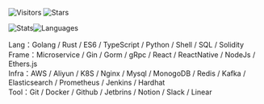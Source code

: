 <!-- Badge -->
![Visitors](https://visitor-badge.laobi.icu/badge?page_id=CcccFz.spiders&left_text=Visitors)
![Stars](https://img.shields.io/github/stars/CcccFz?label=Stars)

<!-- Stats -->
![Stats](https://github-readme-stats.vercel.app/api?username=CcccFz&hide_title=false&hide_border=true&show_icons=false&include_all_commits=true&count_private=true&line_height=20&theme=dracula)![Languages](https://github-readme-stats.vercel.app/api/top-langs/?username=CcccFz&hide_title=false&hide_border=true&layout=compact&theme=dracula)

Lang：Golang / Rust / ES6 / TypeScript / Python / Shell / SQL / Solidity  
Frame：Microservice / Gin / Gorm / gRpc / React / ReactNative / NodeJs / Ethers.js  
Infra：AWS / Aliyun / K8S / Nginx / Mysql / MonogoDB / Redis / Kafka / Elasticsearch / Prometheus / Jenkins / Hardhat  
Tool：Git / Docker / Github / Jetbrins / Notion / Slack / Linear  

